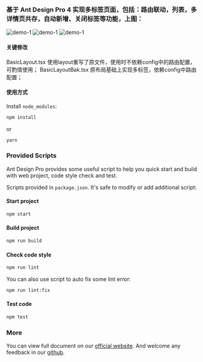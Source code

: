 ### 基于 Ant Design Pro 4 实现多标签页面，包括：路由联动，列表，多详情页共存，自动新增、关闭标签等功能，上图：

![demo-1](https://github.com/Fengly0503/ant_pro_tabs/blob/master/public/demo-images/demo-1.jpg)
![demo-1](https://github.com/Fengly0503/ant_pro_tabs/blob/master/public/demo-images/demo-2.jpg)
![demo-1](https://github.com/Fengly0503/ant_pro_tabs/blob/master/public/demo-images/demo-3.jpg)

#### 关键修改

BasicLayout.tsx 使用layout重写了原文件，使用时不依赖config中的路由配置，可酌情使用；
BasicLayoutBak.tsx 原布局基础上实现多标签，依赖config中路由配置；

#### 使用方式

Install `node_modules`:

```bash
npm install
```

or

```bash
yarn
```

### Provided Scripts

Ant Design Pro provides some useful script to help you quick start and build with web project, code style check and test.

Scripts provided in `package.json`. It's safe to modify or add additional script:

#### Start project

```bash
npm start
```

#### Build project

```bash
npm run build
```

#### Check code style

```bash
npm run lint
```

You can also use script to auto fix some lint error:

```bash
npm run lint:fix
```

#### Test code

```bash
npm test
```

### More

You can view full document on our [official website](https://pro.ant.design). And welcome any feedback in our [github](https://github.com/ant-design/ant-design-pro).
